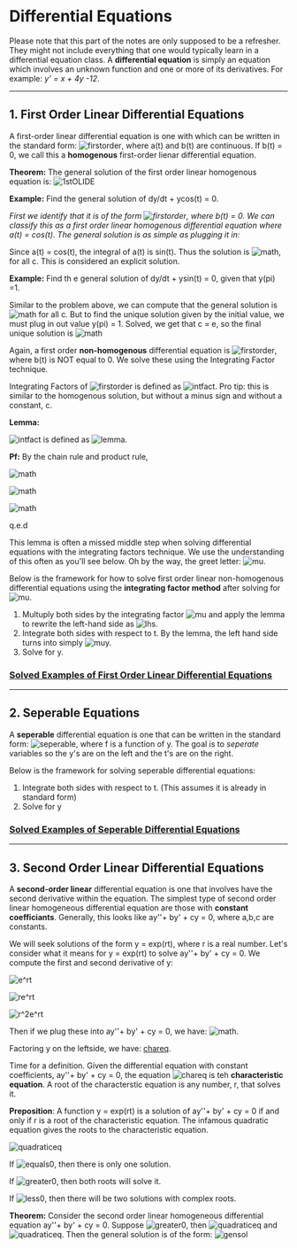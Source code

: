 # Differential Equations


Please note that this part of the notes are only supposed to be a refresher. They might not include everything that one would typically learn in a differential equation class. A **differential equation** is simply an equation which involves an unknown function and one or more of its derivatives. For example: *y' = x + 4y -12*.

---------
## 1. First Order Linear Differential Equations

A first-order linear differential equation is one with which can be written in the standard form: ![firstorder](https://latex.codecogs.com/gif.latex?\frac{dy}{dt}&space;&plus;a(t)y&space;=&space;b(t)), where a(t) and b(t) are continuous. If b(t) = 0, we call this a **homogenous** first-order lienar differential equation.

**Theorem:** The general solution of the first order linear homogenous equation is:  ![1stOLIDE](https://latex.codecogs.com/gif.latex?y&space;=&space;ce^{-\int&space;a(t)dt})

**Example:** Find the general solution of dy/dt + ycos(t) = 0.

*First we identify that it is of the form ![firstorder](https://latex.codecogs.com/gif.latex?\frac{dy}{dt}&space;&plus;a(t)y&space;=&space;b(t)), where b(t) = 0. We can classify this as a first order linear homogenous differential equation where a(t) = cos(t). The general solution is as simple as plugging it in:*

Since a(t) = cos(t), the integral of a(t) is sin(t). Thus the solution is ![math](https://latex.codecogs.com/gif.latex?y&space;=&space;ce^{-sin(t)}), for all c. This is considered an explicit solution.

**Example:** Find th e general solution of dy/dt + ysin(t) = 0, given that y(pi) =1.

Similar to the problem above, we can compute that the general solution is ![math](https://latex.codecogs.com/gif.latex?y&space;=&space;ce^{cos(t)}) for all c. But to find the unique solution given by the initial value, we must plug in out value y(pi) = 1. Solved, we get that c = e, so the final unique solution is ![math](https://latex.codecogs.com/gif.latex?y&space;=&space;ce^{cos(t)+1})



Again, a first order **non-homogenous** differential equation is ![firstorder](https://latex.codecogs.com/gif.latex?\frac{dy}{dt}&space;&plus;a(t)y&space;=&space;b(t)), where b(t) is NOT equal to 0. We solve these using the Integrating Factor technique.

Integrating Factors of ![firstorder](https://latex.codecogs.com/gif.latex?\frac{dy}{dt}&space;&plus;a(t)y&space;=&space;b(t)) is defined as ![intfact](https://latex.codecogs.com/gif.latex?\mu&space;=&space;e^{\int&space;a(t)&space;dt}). Pro tip: this is similar to the homogenous solution, but without a minus sign and without a constant, c.

**Lemma:** 

![intfact](https://latex.codecogs.com/gif.latex?\frac{dy}{dt}&space;&plus;a(t)y&space;=&space;b(t)) is defined as ![lemma](https://latex.codecogs.com/gif.latex?\frac{d(\mu&space;y)}{dt}&space;=&space;\frac{dy}{dt}&space;\mu&space;&plus;&space;a(t)y\mu).

 **Pf:** By the chain rule and product rule,
 
![math](https://latex.codecogs.com/gif.latex?\frac{d(\mu&space;y)}{dt}&space;=&space;\frac{d\mu}{dt}&space;y&space;&plus;&space;\mu&space;\frac{dy}{dt})

![math](https://latex.codecogs.com/gif.latex?\frac{d(\mu&space;y)}{dt}&space;=&space;e^{\int&space;a(t)}&space;(\int&space;a(t)dt&space;)'y&space;&plus;&space;\mu&space;\frac{dy}{dt})

![math](https://latex.codecogs.com/gif.latex?\frac{d(\mu&space;y)}{dt}&space;=&space;\mu&space;a(t)y&space;&plus;&space;\mu&space;\frac{dy}{dt})


q.e.d

This lemma is often a missed middle step when solving differential equations with the integrating factors technique. We use the understanding of this often as you'll see below. Oh by the way, the greet letter: ![mu](https://latex.codecogs.com/gif.latex?\mu).


Below is the framework for how to solve first order linear non-homogenous differential equations using the **integrating factor method** after solving for ![mu](https://latex.codecogs.com/gif.latex?\mu).

1. Multuply both sides by the integrating factor ![mu](https://latex.codecogs.com/gif.latex?\mu) and apply the lemma to rewrite the left-hand side as ![lhs](https://latex.codecogs.com/gif.latex?\frac{d(\mu&space;y)}{dy}).
2. Integrate both sides with respect to t. By the lemma, the left hand side turns into simply ![mu](https://latex.codecogs.com/gif.latex?\mu)y.
3. Solve for y. 

### [Solved Examples of First Order Linear Differential Equations](FirstOrderLinearDE.pdf)

--------
## 2. Seperable Equations

A **seperable** differential equation is one that can be written in the standard form: ![seperable](https://latex.codecogs.com/gif.latex?f(y)&space;\frac{dy}{dt}&space;=&space;g(t)), where f is a function of y. The goal is to *seperate* variables so the y's are on the left and the t's are on the right. 

Below is the framework for solving seperable differential equations:

1. Integrate both sides with respect to t. (This assumes it is already in standard form)
2. Solve for y

### [Solved Examples of Seperable Differential Equations](SeperableDE.pdf)


--------------
## 3. Second Order Linear Differential Equations

A **second-order linear** differential equation is one that involves have the second derivative within the equation. The simplest type of second order linear homogeneous differential equation are those with **constant coefficiants**. Generally, this looks like ay''+ by' + cy = 0, where a,b,c are constants.

We will seek solutions of the form y = exp(rt), where r is a real number. Let's consider what it means for y = exp(rt) to solve ay''+ by' + cy = 0.
We compute the first and second derivative of y:

![e^rt](https://latex.codecogs.com/gif.latex?y&space;=&space;e^{rt})

![re^rt](https://latex.codecogs.com/gif.latex?y'&space;=&space;re^{rt})

![r^2e^rt](https://latex.codecogs.com/gif.latex?y''&space;=&space;r^{2}e^{rt})

Then if we plug these into ay''+ by' + cy = 0, we have: ![math](https://latex.codecogs.com/gif.latex?a&space;r^{2}y&space;&plus;&space;bry&space;&plus;&space;cy&space;=&space;0). 

Factoring y on the leftside, we have: [chareq](https://latex.codecogs.com/gif.latex?a&space;r^{2}&space;&plus;&space;by&space;&plus;&space;c&space;=&space;0).

Time for a definition. Given the differential equation with constant coefficients, ay''+ by' + cy = 0, the equation ![chareq](https://latex.codecogs.com/gif.latex?a&space;r^{2}&space;&plus;&space;by&space;&plus;&space;c&space;=&space;0) is teh **characteristic equation**. A root of the characterstic equation is any number, r, that solves it. 

**Preposition**: A function y = exp(rt) is a solution of ay''+ by' + cy = 0 if and only if r is a root of the characteristic equation. The infamous quadratic 
equation gives the roots to the characteristic equation. 

![quadraticeq](https://latex.codecogs.com/gif.latex?r&space;=&space;\frac{-b&space;\pm&space;\sqrt{b^{2}&space;-4ac}}{2a})

If ![equals0](https://latex.codecogs.com/gif.latex?b^{2}&space;-4ac&space;=&space;0), then there is only one solution.

If ![greater0](https://latex.codecogs.com/gif.latex?b^{2}&space;-4ac&space;>&space;0), then both roots will solve it.

If ![less0](https://latex.codecogs.com/gif.latex?b^{2}&space;-4ac&space;<&space;0), then there will be two solutions with complex roots.

**Theorem:** Consider the second order linear homogeneous differential equation ay''+ by' + cy = 0. Suppose ![greater0](https://latex.codecogs.com/gif.latex?b^{2}&space;-4ac&space;>&space;0), then ![quadraticeq](https://latex.codecogs.com/gif.latex?r_{1}&space;=&space;\frac{-b&space;-&space;\sqrt{b^{2}&space;-4ac}}{2a}) and ![quadraticeq](https://latex.codecogs.com/gif.latex?r_{2}&space;=&space;\frac{-b&space;plus&space;\sqrt{b^{2}&space;-4ac}}{2a}). Then the general solution is of the form: ![gensol](https://latex.codecogs.com/gif.latex?y&space;=&space;c_{1}e^{r_{1}t}&space;&plus;&space;c_{2}e^{r_{2}t})
